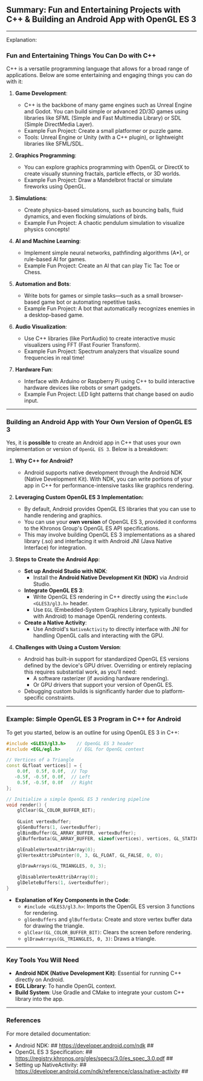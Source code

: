 ## Summary: Fun and Entertaining Projects with C++ & Building an Android App with OpenGL ES 3 <br>
---
Explanation: <br>

### Fun and Entertaining Things You Can Do with C++
C++ is a versatile programming language that allows for a broad range of applications. Below are some entertaining and engaging things you can do with it:

1. **Game Development**:
   - C++ is the backbone of many game engines such as Unreal Engine and Godot. You can build simple or advanced 2D/3D games using libraries like SFML (Simple and Fast Multimedia Library) or SDL (Simple DirectMedia Layer).
   - Example Fun Project: Create a small platformer or puzzle game.
   - Tools: Unreal Engine or Unity (with a C++ plugin), or lightweight libraries like SFML/SDL.

2. **Graphics Programming**:
   - You can explore graphics programming with OpenGL or DirectX to create visually stunning fractals, particle effects, or 3D worlds.
   - Example Fun Project: Draw a Mandelbrot fractal or simulate fireworks using OpenGL.

3. **Simulations**:
   - Create physics-based simulations, such as bouncing balls, fluid dynamics, and even flocking simulations of birds.
   - Example Fun Project: A chaotic pendulum simulation to visualize physics concepts!

4. **AI and Machine Learning**:
   - Implement simple neural networks, pathfinding algorithms (A*), or rule-based AI for games.
   - Example Fun Project: Create an AI that can play Tic Tac Toe or Chess.

5. **Automation and Bots**:
   - Write bots for games or simple tasks—such as a small browser-based game bot or automating repetitive tasks.
   - Example Fun Project: A bot that automatically recognizes enemies in a desktop-based game.

6. **Audio Visualization**:
   - Use C++ libraries (like PortAudio) to create interactive music visualizers using FFT (Fast Fourier Transform).
   - Example Fun Project: Spectrum analyzers that visualize sound frequencies in real time!

7. **Hardware Fun**:
   - Interface with Arduino or Raspberry Pi using C++ to build interactive hardware devices like robots or smart gadgets.
   - Example Fun Project: LED light patterns that change based on audio input.

---
### Building an Android App with Your Own Version of OpenGL ES 3

Yes, it is **possible** to create an Android app in C++ that uses your own implementation or version of `OpenGL ES 3`. Below is a breakdown:

1. **Why C++ for Android?**
   - Android supports native development through the Android NDK (Native Development Kit). With NDK, you can write portions of your app in C++ for performance-intensive tasks like graphics rendering.

2. **Leveraging Custom OpenGL ES 3 Implementation:**
   - By default, Android provides OpenGL ES libraries that you can use to handle rendering and graphics.
   - You can use your **own version** of OpenGL ES 3, provided it conforms to the Khronos Group's OpenGL ES API specifications.
   - This may involve building OpenGL ES 3 implementations as a shared library (.so) and interfacing it with Android JNI (Java Native Interface) for integration.

3. **Steps to Create the Android App**:
   - **Set up Android Studio with NDK**:
     - Install the **Android Native Development Kit (NDK)** via Android Studio.
   - **Integrate OpenGL ES 3**:
     - Write OpenGL ES rendering in C++ directly using the `#include <GLES3/gl3.h>` header.
     - Use `EGL` (Embedded-System Graphics Library, typically bundled with Android) to manage OpenGL rendering contexts.
   - **Create a Native Activity**:
     - Use Android's `NativeActivity` to directly interface with JNI for handling OpenGL calls and interacting with the GPU.

4. **Challenges with Using a Custom Version**:
   - Android has built-in support for standardized OpenGL ES versions defined by the device's GPU driver. Overriding or entirely replacing this requires substantial work, as you'll need:
     - A software rasterizer (if avoiding hardware rendering).
     - Or GPU drivers that support your version of OpenGL ES.
   - Debugging custom builds is significantly harder due to platform-specific constraints.

---
### Example: Simple OpenGL ES 3 Program in C++ for Android

To get you started, below is an outline for using OpenGL ES 3 in C++:

```cpp
#include <GLES3/gl3.h>    // OpenGL ES 3 header
#include <EGL/egl.h>      // EGL for OpenGL context

// Vertices of a Triangle
const GLfloat vertices[] = {
    0.0f,  0.5f, 0.0f,  // Top
   -0.5f, -0.5f, 0.0f,  // Left
    0.5f, -0.5f, 0.0f   // Right
};

// Initialize a simple OpenGL ES 3 rendering pipeline
void render() {
    glClear(GL_COLOR_BUFFER_BIT);
    
    GLuint vertexBuffer;
    glGenBuffers(1, &vertexBuffer);
    glBindBuffer(GL_ARRAY_BUFFER, vertexBuffer);
    glBufferData(GL_ARRAY_BUFFER, sizeof(vertices), vertices, GL_STATIC_DRAW);

    glEnableVertexAttribArray(0);
    glVertexAttribPointer(0, 3, GL_FLOAT, GL_FALSE, 0, 0);

    glDrawArrays(GL_TRIANGLES, 0, 3);

    glDisableVertexAttribArray(0);
    glDeleteBuffers(1, &vertexBuffer);
}
```

- **Explanation of Key Components in the Code**:
   - `#include <GLES3/gl3.h>`: Imports the OpenGL ES version 3 functions for rendering.
   - `glGenBuffers` and `glBufferData`: Create and store vertex buffer data for drawing the triangle.
   - `glClear(GL_COLOR_BUFFER_BIT)`: Clears the screen before rendering.
   - `glDrawArrays(GL_TRIANGLES, 0, 3)`: Draws a triangle.

---

### Key Tools You Will Need
- **Android NDK (Native Development Kit)**: Essential for running C++ directly on Android.
- **EGL Library**: To handle OpenGL context.
- **Build System**: Use Gradle and CMake to integrate your custom C++ library into the app.

---

### References
For more detailed documentation:
- Android NDK: ## https://developer.android.com/ndk ##
- OpenGL ES 3 Specification: ## https://registry.khronos.org/gles/specs/3.0/es_spec_3.0.pdf ##
- Setting up NativeActivity: ## https://developer.android.com/ndk/reference/class/native-activity ##

